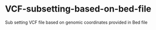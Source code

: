 # VCF-subsetting-based-on-bed-file
Sub setting VCF file based on genomic coordinates provided in Bed file 
